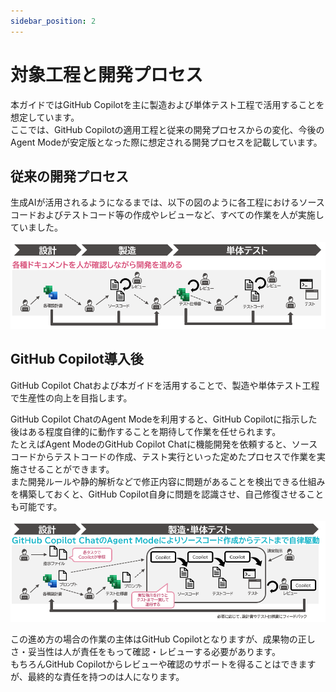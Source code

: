 ```yaml
---
sidebar_position: 2
---
```


# 対象工程と開発プロセス

本ガイドではGitHub Copilotを主に製造および単体テスト工程で活用することを想定しています。  
ここでは、GitHub Copilotの適用工程と従来の開発プロセスからの変化、今後のAgent Modeが安定版となった際に想定される開発プロセスを記載しています。

## 従来の開発プロセス

生成AIが活用されるようになるまでは、以下の図のように各工程におけるソースコードおよびテストコード等の作成やレビューなど、すべての作業を人が実施していました。

![生成AI活用以前の開発プロセス](images/development-process-asis.png)

## GitHub Copilot導入後

GitHub Copilot Chatおよび本ガイドを活用することで、製造や単体テスト工程で生産性の向上を目指します。

GitHub Copilot ChatのAgent Modeを利用すると、GitHub Copilotに指示した後はある程度自律的に動作することを期待して作業を任せられます。  
たとえばAgent ModeのGitHub Copilot Chatに機能開発を依頼すると、ソースコードからテストコードの作成、テスト実行といった定めたプロセスで作業を実施させることができます。  
また開発ルールや静的解析などで修正内容に問題があることを検出できる仕組みを構築しておくと、GitHub Copilot自身に問題を認識させ、自己修復させることも可能です。

![GitHub Copilot導入後の開発プロセス](images/development-process-tobe.png)

この進め方の場合の作業の主体はGitHub Copilotとなりますが、成果物の正しさ・妥当性は人が責任をもって確認・レビューする必要があります。  
もちろんGitHub Copilotからレビューや確認のサポートを得ることはできますが、最終的な責任を持つのは人になります。
